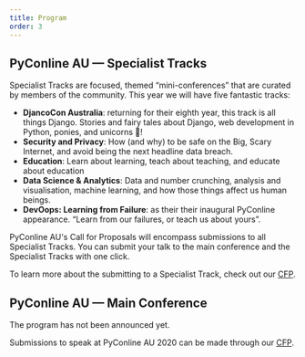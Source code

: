 ```yaml
---
title: Program
order: 3
---
```


## PyConline AU — Specialist Tracks

Specialist Tracks are focused, themed “mini-conferences” that are curated by members of the community. This year we will have five fantastic tracks:

* **DjancoCon Australia**: returning for their eighth year, this track is all things Django. Stories and fairy tales about Django, web development in Python, ponies, and unicorns 🦄!
* **Security and Privacy**: How (and why) to be safe on the Big, Scary Internet, and avoid being the next headline data breach.
* **Education**: Learn about learning, teach about teaching, and educate about education
* **Data Science & Analytics**: Data and number crunching, analysis and visualisation, machine learning, and how those things affect us human beings.
* **DevOops: Learning from Failure**: as their their inaugural PyConline appearance. “Learn from our failures, or teach us about yours”.

PyConline AU's Call for Proposals will encompass submissions to all Specialist Tracks. You can submit your talk to the main conference and the Specialist Tracks with one click.

To learn more about the submitting to a Specialist Track, check out our [CFP](/speak).

## PyConline AU — Main Conference
The program has not been announced yet.

Submissions to speak at PyConline AU 2020 can be made through our [CFP](/speak).

